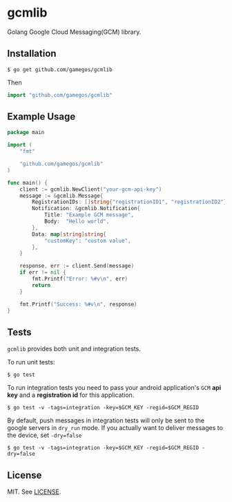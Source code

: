 # gcmlib

Golang Google Cloud Messaging(GCM) library.


## Installation
```
$ go get github.com/gamegos/gcmlib
```

Then

```go
import "github.com/gamegos/gcmlib"
```


## Example Usage

```go
package main

import (
	"fmt"

	"github.com/gamegos/gcmlib"
)

func main() {
	client := gcmlib.NewClient("your-gcm-api-key")
	message := &gcmlib.Message{
		RegistrationIDs: []string{"registrationID1", "registrationID2"},
		Notification: &gcmlib.Notification{
			Title: "Example GCM message",
			Body:  "Hello world",
		},
		Data: map[string]string{
			"customKey": "custom value",
		},
	}

	response, err := client.Send(message)
	if err != nil {
		fmt.Printf("Error: %#v\n", err)
		return
	}

	fmt.Printf("Success: %#v\n", response)
}

```


## Tests

`gcmlib` provides both unit and integration tests.

To run unit tests:

```
$ go test
```

To run integration tests you need to pass your android application's `GCM` **api key** and a **registration id** for this application.

```
$ go test -v -tags=integration -key=$GCM_KEY -regid=$GCM_REGID
```

By default, push messages in integration tests will only be sent to the google servers in `dry_run` mode. If you actually want to deliver messages to the device, set ```-dry=false```

```
$ go test -v -tags=integration -key=$GCM_KEY -regid=$GCM_REGID -dry=false
```



## License

MIT. See [LICENSE](./LICENSE).
